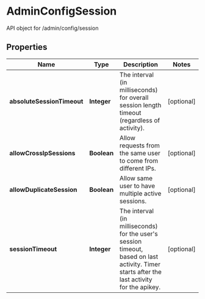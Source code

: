 

# AdminConfigSession

API object for /admin/config/session
## Properties

Name | Type | Description | Notes
------------ | ------------- | ------------- | -------------
**absoluteSessionTimeout** | **Integer** | The interval (in milliseconds) for overall session length timeout (regardless of activity). |  [optional]
**allowCrossIpSessions** | **Boolean** | Allow requests from the same user to come from different IPs. |  [optional]
**allowDuplicateSession** | **Boolean** | Allow same user to have multiple active sessions. |  [optional]
**sessionTimeout** | **Integer** | The interval (in milliseconds) for the user&#39;s session timeout, based on last activity. Timer starts after the last activity for the apikey. |  [optional]



